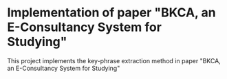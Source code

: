 # Implementation of paper "BKCA, an E-Consultancy System for Studying"

This project implements the key-phrase extraction method in paper "BKCA, an E-Consultancy System for Studying"